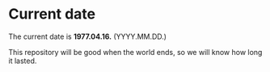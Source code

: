 # Current date

The current date is **1977.04.16.** (YYYY.MM.DD.)

This repository will be good when the world ends, so we will know how long it lasted.